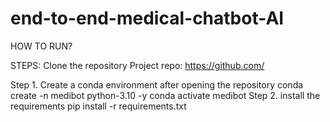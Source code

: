 # end-to-end-medical-chatbot-AI

HOW TO RUN?

STEPS:
Clone the repository
Project repo: https://github.com/

Step 1. Create a conda environment after opening the repository
    conda create -n medibot python-3.10 -y
    conda activate medibot
Step 2. install the requirements
    pip install -r requirements.txt
